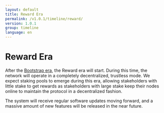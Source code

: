 ```yaml
---
layout: default
title: Reward Era
permalink: /v1.0.1/timeline/reward/
version: 1.0.1
group: timeline
language: en
---
```

<!-- Reviewed at 357ac1f7b4a9f1d98ee7f7bee46e874d7356958f -->

# Reward Era

After the [Bootstrap era](/timeline/bootstrap), the Reward era will start.
During this time, the network will operate in a completely decentralized,
trustless mode. We expect staking pools to emerge during this era, allowing
stakeholders with little stake to get rewards as stakeholders with large stake
keep their nodes online to maintain the protocol in a decentralized fashion.

The system will receive regular software updates moving forward, and a massive
amount of new features will be released in the near future.
